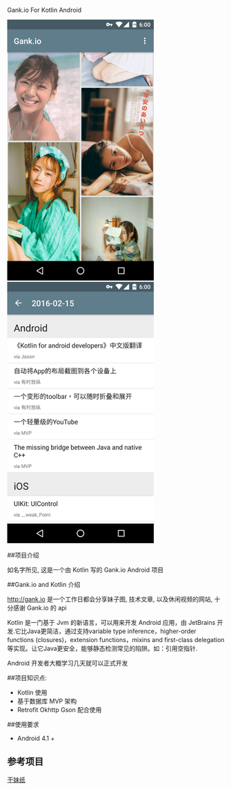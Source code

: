Gank.io For Kotlin Android

<img src="https://raw.githubusercontent.com/YeungKC/Gank.io-for-Kotlin-Android/master/screenshots/1.png" width= "340"/>

<img src="https://raw.githubusercontent.com/YeungKC/Gank.io-for-Kotlin-Android/master/screenshots/2.png" width= "340"/>



##项目介绍

如名字所见, 这是一个由 Kotlin 写的 Gank.io Android 项目



##Gank.io and Kotlin 介绍

http://gank.io 是一个工作日都会分享妹子图, 技术文章, 以及休闲视频的网站, 十分感谢 Gank.io 的 api 

Kotlin 是一门基于 Jvm 的新语言，可以用来开发 Android 应用，由 JetBrains  开发.它比Java更简洁，通过支持variable type inference，higher-order functions (closures)，extension functions，mixins and first-class delegation等实现。让它Java更安全，能够静态检测常见的陷阱。如：引用空指针. 

Android 开发者大概学习几天就可以正式开发



##项目知识点:

* Kotlin 使用
* 基于数据库 MVP 架构
* Retrofit Okhttp Gson 配合使用

##使用要求

* Android 4.1 +

## 参考项目

[干妹纸](https://github.com/xingrz/GankMeizhi)